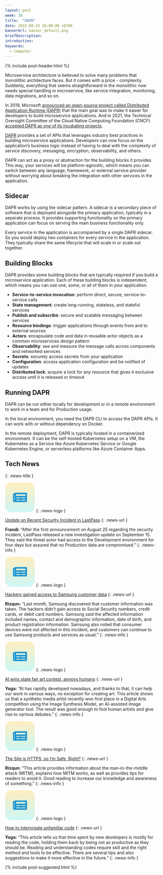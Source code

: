 ```yaml
---
layout: post
week: 38
title:  "DAPR"
date: 2022-09-23 20:00:00 +0700
bannerUrl: banner_default.png
briefDescription: 
introduction:
keywords:
  - Computer
---
```


{% include post-header.html %}

Microservice architecture is believed to solve many problems that monolithic architecture faces. But it comes with a price - complexity. Suddenly, everything that seems straightforward in the monolithic now needs special handling in microservice, like service integration, monitoring, data migrations, and so on.

In 2019, Microsoft [announced an open-source project called Distributed Application Runtime (DAPR)](https://cloudblogs.microsoft.com/opensource/2019/10/16/announcing-dapr-open-source-project-build-microservice-applications/) that the main goal was to make it easier for developers to build microservice applications. And in 2021, the Technical Oversight Committee of the Cloud Native Computing Foundation (CNCF) [accepted DAPR as one of its incubating projects](https://www.cncf.io/blog/2021/11/03/dapr-distributed-application-runtime-joins-cncf-incubator/).

[DAPR](https://dapr.io/) provides a set of APIs that leverages industry best practices in building microservice applications. Developers can now focus on the application’s business logic instead of having to deal with the complexity of service discovery, messaging, encryption, observability, and others.

DAPR can act as a proxy or abstraction for the building blocks it provides. This way, your services will be platform-agnostic, which means you can switch between any language, framework, or external service provider without worrying about breaking the integration with other services in the application.

## Sidecar

DAPR works by using the sidecar pattern. A sidecar is a secondary piece of software that is deployed alongside the primary application, typically in a separate process. It provides supporting functionality so the primary application can focus on serving the main business functionality only.

Every service in the application is accompanied by a single DAPR sidecar. So you would deploy two containers for every service in the application. They typically share the same lifecycle that will scale in or scale out together.

## Building Blocks

DAPR provides some building blocks that are typically required if you build a microservice application. Each of these building blocks is independent, which means you can use one, some, or all of them in your application.

- **Service-to-service invocation**: perform direct, secure, service-to-service calls
- **State management**: create long-running, stateless, and stateful services
- **Publish and subscribe**: secure and scalable messaging between services
- **Resource bindings**: trigger applications through events from and to external sources
- **Actors**: encapsulate code and data in reusable actor objects as a common microservices design pattern
- **Observability**: see and measure the message calls across components and networked services
- **Secrets**: securely access secrets from your application
- **Configuration**: access application configuration and be notified of updates
- **Distributed lock**: acquire a lock for any resource that gives it exclusive access until it is released or timeout

## Running DAPR

DAPR can be run either locally for development or in a remote environment to work in a team and for Production usage.

In the local environment, you need the DAPR CLI to access the DAPR APIs. It can work with or without dependency on Docker.

In the remote deployment, DAPR is typically hosted in a containerized environment. It can be the self-hosted Kubernetes setup on a VM, the Kubernetes as a Service like Azure Kubernetes Service or Google Kubernetes Engine, or serverless platforms like Azure Container Apps.

## Tech News
{: .news-title }

![memo](/assets/images/tech-news.svg)
{: .news-logo }

[Update on Recent Security Incident in LastPass](https://blog.lastpass.com/2022/08/notice-of-recent-security-incident/)
{: .news-url }

__Frandi:__ “After the first announcement on August 25 regarding the security incident, LastPass released a new investigation update on September 15. They said the threat actor had access to the Development environment for four days but assured that no Production data are compromised.”
{: .news-info }

![memo](/assets/images/tech-news.svg)
{: .news-logo }

[Hackers gained access to Samsung customer data](https://www.zdnet.com/article/hackers-gained-access-to-samsung-customer-data/)
{: .news-url }

__Rizqun:__ “Last month, Samsung discovered that customer information was taken. The hackers didn’t gain access to Social Security numbers, credit cards, or debit card numbers. Samsung said the affected information included names, contact and demographic information, date of birth, and product registration information. Samsung also noted that consumer devices were not affected in this incident, and customers can continue to use Samsung products and services as usual.”
{: .news-info }

![memo](/assets/images/tech-news.svg)
{: .news-logo }

[AI wins state fair art contest, annoys humans](https://arstechnica.com/information-technology/2022/08/ai-wins-state-fair-art-contest-annoys-humans/)
{: .news-url }

__Yoga:__ “AI has rapidly developed nowadays, and thanks to that, it can help our work in various ways, no exception for creating art. This article shows us that a synthetic media artist recently won first place in a Digital Arts competition using the Image Synthesis Model, an AI-assisted image generator tool. The result was good enough to fool human artists and give rise to various debates.”
{: .news-info }

![memo](/assets/images/tech-news.svg)
{: .news-logo }

[The Site is HTTPS, so I’m Safe, Right?](https://betterprogramming.pub/the-site-is-https-so-im-safe-right-fc452ce79da7)
{: .news-url }

__Rizqun:__ “This article provides information about the man-in-the-middle attack (MITM), explains how MITM works, as well as provides tips for readers to avoid it. Good reading to increase our knowledge and awareness of something.”
{: .news-info }

![memo](/assets/images/tech-news.svg)
{: .news-logo }

[How to interrogate unfamiliar code](https://stackoverflow.blog/2022/08/15/how-to-interrogate-unfamiliar-code/)
{: .news-url }

__Yoga:__ “This article tells us that time spent by new developers is mostly for reading the code, holding them back by being not as productive as they should be. Reading and understanding codes require skill and the right method and tools to be effective. There are several tips and also suggestions to make it more effective in the future.”
{: .news-info }

{% include post-suggested.html %}